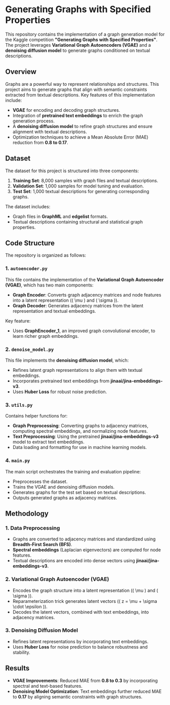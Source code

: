 # Generating Graphs with Specified Properties

This repository contains the implementation of a graph generation model for the Kaggle competition **"Generating Graphs with Specified Properties"**. The project leverages **Variational Graph Autoencoders (VGAE)** and a **denoising diffusion model** to generate graphs conditioned on textual descriptions.

## Overview

Graphs are a powerful way to represent relationships and structures. This project aims to generate graphs that align with semantic constraints extracted from textual descriptions. Key features of this implementation include:

- **VGAE** for encoding and decoding graph structures.
- Integration of **pretrained text embeddings** to enrich the graph generation process.
- A **denoising diffusion model** to refine graph structures and ensure alignment with textual descriptions.
- Optimization techniques to achieve a Mean Absolute Error (MAE) reduction from **0.8 to 0.17**.

## Dataset

The dataset for this project is structured into three components:

1. **Training Set**: 8,000 samples with graph files and textual descriptions.
2. **Validation Set**: 1,000 samples for model tuning and evaluation.
3. **Test Set**: 1,000 textual descriptions for generating corresponding graphs.

The dataset includes:
- Graph files in **GraphML** and **edgelist** formats.
- Textual descriptions containing structural and statistical graph properties.

## Code Structure

The repository is organized as follows:

### 1. `autoencoder.py`
This file contains the implementation of the **Variational Graph Autoencoder (VGAE)**, which has two main components:
- **Graph Encoder**: Converts graph adjacency matrices and node features into a latent representation (\( \mu \) and \( \sigma \)).
- **Graph Decoder**: Generates adjacency matrices from the latent representation and textual embeddings.

Key feature:
- Uses **GraphEncoder_1**, an improved graph convolutional encoder, to learn richer graph embeddings.

### 2. `denoise_model.py`
This file implements the **denoising diffusion model**, which:
- Refines latent graph representations to align them with textual embeddings.
- Incorporates pretrained text embeddings from **jinaai/jina-embeddings-v3**.
- Uses **Huber Loss** for robust noise prediction.

### 3. `utils.py`
Contains helper functions for:
- **Graph Preprocessing**: Converting graphs to adjacency matrices, computing spectral embeddings, and normalizing node features.
- **Text Preprocessing**: Using the pretrained **jinaai/jina-embeddings-v3** model to extract text embeddings.
- Data loading and formatting for use in machine learning models.

### 4. `main.py`
The main script orchestrates the training and evaluation pipeline:
- Preprocesses the dataset.
- Trains the VGAE and denoising diffusion models.
- Generates graphs for the test set based on textual descriptions.
- Outputs generated graphs as adjacency matrices.

## Methodology

### 1. **Data Preprocessing**
- Graphs are converted to adjacency matrices and standardized using **Breadth-First Search (BFS)**.
- **Spectral embeddings** (Laplacian eigenvectors) are computed for node features.
- Textual descriptions are encoded into dense vectors using **jinaai/jina-embeddings-v3**.

### 2. **Variational Graph Autoencoder (VGAE)**
- Encodes the graph structure into a latent representation (\( \mu \) and \( \sigma \)).
- Reparameterization trick generates latent vectors (\( z = \mu + \sigma \cdot \epsilon \)).
- Decodes the latent vectors, combined with text embeddings, into adjacency matrices.

### 3. **Denoising Diffusion Model**
- Refines latent representations by incorporating text embeddings.
- Uses **Huber Loss** for noise prediction to balance robustness and stability.

## Results

- **VGAE Improvements**: Reduced MAE from **0.8 to 0.3** by incorporating spectral and text-based features.
- **Denoising Model Optimization**: Text embeddings further reduced MAE to **0.17** by aligning semantic constraints with graph structures.

